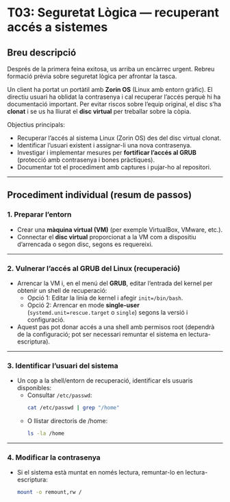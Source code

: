 # T03: Seguretat Lògica — recuperant accés a sistemes

## Breu descripció

Després de la primera feina exitosa, us arriba un encàrrec urgent. Rebreu formació prèvia sobre seguretat lògica per afrontar la tasca.

Un client ha portat un portàtil amb **Zorin OS** (Linux amb entorn gràfic). El directiu usuari ha oblidat la contrasenya i cal recuperar l’accés perquè hi ha documentació important. Per evitar riscos sobre l’equip original, el disc s’ha **clonat** i se us ha lliurat el **disc virtual** per treballar sobre la còpia.

Objectius principals:

- Recuperar l’accés al sistema Linux (Zorin OS) des del disc virtual clonat.  
- Identificar l’usuari existent i assignar-li una nova contrasenya.  
- Investigar i implementar mesures per **fortificar l’accés al GRUB** (protecció amb contrasenya i bones pràctiques).  
- Documentar tot el procediment amb captures i pujar-ho al repositori.

---

## Procediment individual (resum de passos)

### 1. Preparar l’entorn
- Crear una **màquina virtual (VM)** (per exemple VirtualBox, VMware, etc.).  
- Connectar el **disc virtual** proporcionat a la VM com a dispositiu d’arrencada o segon disc, segons es requereixi.

---

### 2. Vulnerar l’accés al GRUB del Linux (recuperació)
- Arrencar la VM i, en el menú del **GRUB**, editar l’entrada del kernel per obtenir un shell de recuperació:
  - Opció 1: Editar la línia de kernel i afegir `init=/bin/bash`.  
  - Opció 2: Arrencar en mode **single-user** (`systemd.unit=rescue.target` o `single`) segons la versió i configuració.
- Aquest pas pot donar accés a una shell amb permisos root (dependrà de la configuració; pot ser necessari remuntar el sistema en lectura-escriptura).

---

### 3. Identificar l’usuari del sistema
- Un cop a la shell/entorn de recuperació, identificar els usuaris disponibles:
  - Consultar `/etc/passwd`:
    ```bash
    cat /etc/passwd | grep "/home"
    ```
  - O llistar directoris de /home:
    ```bash
    ls -la /home
    ```

---

### 4. Modificar la contrasenya
- Si el sistema està muntat en només lectura, remuntar-lo en lectura-escriptura:
  ```bash
  mount -o remount,rw /

